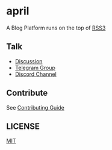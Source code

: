 # april

A Blog Platform runs on the top of [RSS3](https://rss3.io)

## Talk

- [Discussion](https://github.com/AprilBlog/april/discussions)
- [Telegram Group](https://t.me/the_aprilblog)
- [Discord Channel](https://discord.gg/y8v3zHt4RW)

## Contribute

See [Contributing Guide](.github/CONTRIBUTING.md)

## LICENSE

[MIT](LICENSE)
